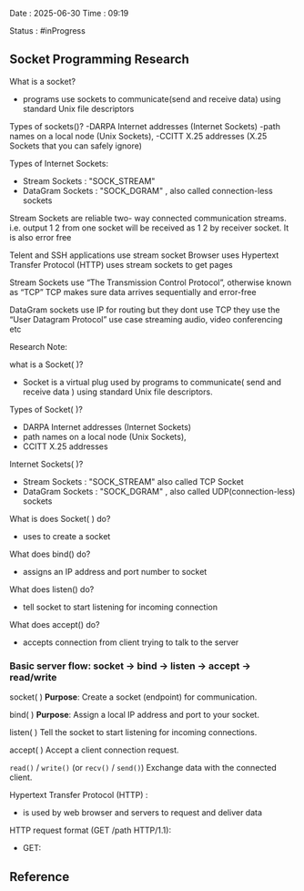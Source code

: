 Date : 2025-06-30  Time : 09:19

Status : #inProgress  

## Socket Programming Research
 What is a socket?
 - programs use sockets to communicate(send and receive data) using standard Unix file descriptors

Types of sockets()?
-DARPA Internet addresses (Internet Sockets)
-path names on a local node (Unix Sockets),
-CCITT X.25 addresses (X.25 Sockets that you can safely ignore)

Types of Internet Sockets:
- Stream Sockets : "SOCK_STREAM" 
- DataGram Sockets : "SOCK_DGRAM" ,  also called connection-less sockets

Stream Sockets are reliable two- way connected communication streams. i.e. output 1 2 from one socket will be received as 1 2 by receiver socket. It is also error free

Telent and SSH applications use stream socket
Browser uses Hypertext Transfer Protocol (HTTP) uses stream sockets to get pages

Stream Sockets use “The Transmission Control Protocol”, otherwise known as “TCP”
TCP makes sure data arrives sequentially and error-free

DataGram sockets use IP for routing but they dont use TCP they use the “User Datagram Protocol”
use case streaming audio, video conferencing etc


Research Note:

what is a Socket( )?
- Socket is a virtual plug used by programs to communicate( send and receive data ) using standard Unix file descriptors.

Types of Socket( )?
- DARPA Internet addresses (Internet Sockets)
- path names on a local node (Unix Sockets),
- CCITT X.25 addresses

Internet Sockets( )?
-  Stream Sockets : "SOCK_STREAM" also called TCP Socket
- DataGram Sockets : "SOCK_DGRAM" ,  also called  UDP(connection-less) sockets

What is does Socket( ) do?
- uses to create a socket 

What does bind() do?
- assigns an IP address and port number to socket

What does listen() do?
- tell socket to start listening for incoming connection

What does accept() do?
- accepts connection from client trying to talk to the server

### Basic server flow: socket → bind → listen → accept → read/write

socket( )
**Purpose**: Create a socket (endpoint) for communication.

bind( )
**Purpose**: Assign a local IP address and port to your socket.

listen( )
Tell the socket to start listening for incoming connections.

accept( )
Accept a client connection request.

`read()` / `write()` (or `recv()` / `send()`)
Exchange data with the connected client.

Hypertext Transfer Protocol (HTTP) : 
- is used by web browser and servers to request and deliver data

HTTP request format (GET /path HTTP/1.1):
- GET:


## Reference